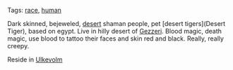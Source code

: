 Tags: [race](Races), [human](Humans)

Dark skinned, bejeweled, [desert](Deserts) shaman people, pet [desert tigers](Desert Tiger), based on egypt. Live in hilly desert of [Gezzeri](Gezzeri). Blood magic, death magic, use blood to tattoo their faces and skin red and black. Really, really creepy.

Reside in [Ulkevolm](Ulkevolm)